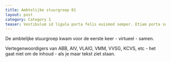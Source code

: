 ```yaml
---
title: Ambtelijke stuurgroep 01
layout: post
category: Category 1
teaser: Vestibulum id ligula porta felis euismod semper. Etiam porta sem malesuada magna mollis euismod.
---
```

De ambtelijke stuurgroep kwam voor de eerste keer - virtueel - samen.

Vertegenwoordigers van ABB, AIV, VLAIO, VMM, VVSG, KCVS, etc - het gaat niet om de inhoud - als je maar tekst ziet staan.
